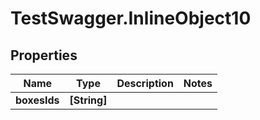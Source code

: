 # TestSwagger.InlineObject10

## Properties

Name | Type | Description | Notes
------------ | ------------- | ------------- | -------------
**boxesIds** | **[String]** |  | 



